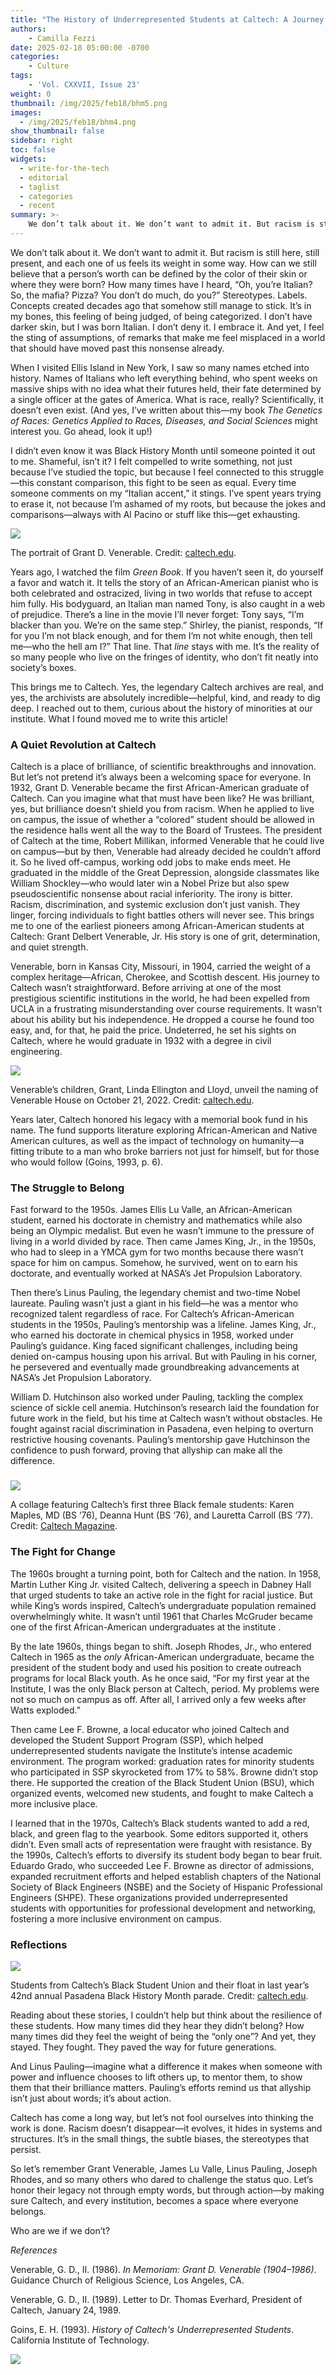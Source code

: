 ```yaml
---
title: "The History of Underrepresented Students at Caltech: A Journey of Struggle and Progress"
authors: 
    - Camilla Fezzi
date: 2025-02-18 05:00:00 -0700
categories:
    - Culture
tags:
    - 'Vol. CXXVII, Issue 23'
weight: 0
thumbnail: /img/2025/feb18/bhm5.png
images:
  - /img/2025/feb18/bhm4.png
show_thumbnail: false
sidebar: right
toc: false
widgets:
  - write-for-the-tech
  - editorial
  - taglist
  - categories
  - recent
summary: >-
    We don’t talk about it. We don’t want to admit it. But racism is still here, still present, and each one of us feels its weight in some way. How can we still believe that a person’s worth can be defined by the color of their skin or where they were born? How many times have I heard, “Oh, you’re Italian? So, the mafia? Pizza? You don’t do much, do you?” Stereotypes. Labels. Concepts created decades ago that somehow still manage to stick. It’s in my bones, this feeling of being judged, of being categorized. I don’t have darker skin, but I was born Italian. I don’t deny it. I embrace it. And yet, I feel the sting of assumptions, of remarks that make me feel misplaced in a world that should have moved past this nonsense already.
---
```



We don’t talk about it. We don’t want to admit it. But racism is still here, still present, and each one of us feels its weight in some way. How can we still believe that a person’s worth can be defined by the color of their skin or where they were born? How many times have I heard, “Oh, you’re Italian? So, the mafia? Pizza? You don’t do much, do you?” Stereotypes. Labels. Concepts created decades ago that somehow still manage to stick. It’s in my bones, this feeling of being judged, of being categorized. I don’t have darker skin, but I was born Italian. I don’t deny it. I embrace it. And yet, I feel the sting of assumptions, of remarks that make me feel misplaced in a world that should have moved past this nonsense already.

When I visited Ellis Island in New York, I saw so many names etched into history. Names of Italians who left everything behind, who spent weeks on massive ships with no idea what their futures held, their fate determined by a single officer at the gates of America. What is race, really? Scientifically, it doesn’t even exist. (And yes, I’ve written about this—my book *The Genetics of Races: Genetics Applied to Races, Diseases, and Social Sciences* might interest you. Go ahead, look it up!)

I didn’t even know it was Black History Month until someone pointed it out to me. Shameful, isn’t it? I felt compelled to write something, not just because I’ve studied the topic, but because I feel connected to this struggle—this constant comparison, this fight to be seen as equal. Every time someone comments on my “Italian accent,” it stings. I’ve spent years trying to erase it, not because I’m ashamed of my roots, but because the jokes and comparisons—always with Al Pacino or stuff like this—get exhausting.

![](/img/2025/feb18/bhm1.png)


The portrait of Grant D. Venerable. Credit: [caltech.edu](https://www.caltech.edu/about/news/caltech-unveils-portrait-of-grant-d-venerable).

Years ago, I watched the film *Green Book*. If you haven’t seen it, do yourself a favor and watch it. It tells the story of an African-American pianist who is both celebrated and ostracized, living in two worlds that refuse to accept him fully. His bodyguard, an Italian man named Tony, is also caught in a web of prejudice. There’s a line in the movie I’ll never forget: Tony says, “I’m blacker than you. We’re on the same step.” Shirley, the pianist, responds, “If for you I’m not black enough, and for them I’m not white enough, then tell me—who the hell am I?” That line. That *line* stays with me. It’s the reality of so many people who live on the fringes of identity, who don’t fit neatly into society’s boxes.

This brings me to Caltech. Yes, the legendary Caltech archives are real, and yes, the archivists are absolutely incredible—helpful, kind, and ready to dig deep. I reached out to them, curious about the history of minorities at our institute. What I found moved me to write this article!


### **A Quiet Revolution at Caltech**

Caltech is a place of brilliance, of scientific breakthroughs and innovation. But let’s not pretend it’s always been a welcoming space for everyone. In 1932, Grant D. Venerable became the first African-American graduate of Caltech. Can you imagine what that must have been like? He was brilliant, yes, but brilliance doesn’t shield you from racism. When he applied to live on campus, the issue of whether a “colored” student should be allowed in the residence halls went all the way to the Board of Trustees. The president of Caltech at the time, Robert Millikan, informed Venerable that he could live on campus—but by then, Venerable had already decided he couldn’t afford it. So he lived off-campus, working odd jobs to make ends meet. He graduated in the middle of the Great Depression, alongside classmates like William Shockley—who would later win a Nobel Prize but also spew pseudoscientific nonsense about racial inferiority. The irony is bitter. Racism, discrimination, and systemic exclusion don’t just vanish. They linger, forcing individuals to fight battles others will never see. This brings me to one of the earliest pioneers among African-American students at Caltech: Grant Delbert Venerable, Jr. His story is one of grit, determination, and quiet strength.

Venerable, born in Kansas City, Missouri, in 1904, carried the weight of a complex heritage—African, Cherokee, and Scottish descent. His journey to Caltech wasn’t straightforward. Before arriving at one of the most prestigious scientific institutions in the world, he had been expelled from UCLA in a frustrating misunderstanding over course requirements. It wasn’t about his ability but his independence. He dropped a course he found too easy, and, for that, he paid the price. Undeterred, he set his sights on Caltech, where he would graduate in 1932 with a degree in civil engineering.



![](/img/2025/feb18/bhm2.png)


Venerable’s children, Grant, Linda Ellington and Lloyd, unveil the naming of Venerable House on October 21, 2022. Credit: [caltech.edu](https://hr.caltech.edu/news/grant-d-venerable-house-dedication).

Years later, Caltech honored his legacy with a memorial book fund in his name. The fund supports literature exploring African-American and Native American cultures, as well as the impact of technology on humanity—a fitting tribute to a man who broke barriers not just for himself, but for those who would follow (Goins, 1993, p. 6).


### **The Struggle to Belong**

Fast forward to the 1950s. James Ellis Lu Valle, an African-American student, earned his doctorate in chemistry and mathematics while also being an Olympic medalist. But even he wasn’t immune to the pressure of living in a world divided by race. Then came James King, Jr., in the 1950s, who had to sleep in a YMCA gym for two months because there wasn’t space for him on campus. Somehow, he survived, went on to earn his doctorate, and eventually worked at NASA’s Jet Propulsion Laboratory.

Then there’s Linus Pauling, the legendary chemist and two-time Nobel laureate. Pauling wasn’t just a giant in his field—he was a mentor who recognized talent regardless of race. For Caltech’s African-American students in the 1950s, Pauling’s mentorship was a lifeline. James King, Jr., who earned his doctorate in chemical physics in 1958, worked under Pauling’s guidance. King faced significant challenges, including being denied on-campus housing upon his arrival. But with Pauling in his corner, he persevered and eventually made groundbreaking advancements at NASA’s Jet Propulsion Laboratory. 

William D. Hutchinson also worked under Pauling, tackling the complex science of sickle cell anemia. Hutchinson’s research laid the foundation for future work in the field, but his time at Caltech wasn’t without obstacles. He fought against racial discrimination in Pasadena, even helping to overturn restrictive housing covenants. Pauling’s mentorship gave Hutchinson the confidence to push forward, proving that allyship can make all the difference.


### 

![](/img/2025/feb18/bhm3.jpg)

 A collage featuring Caltech’s first three Black female students: Karen Maples, MD (BS ‘76), Deanna Hunt (BS ‘76), and Lauretta Carroll (BS ‘77). Credit: [Caltech Magazine](https://magazine.caltech.edu/post/reflections-on-72).


### **The Fight for Change**

The 1960s brought a turning point, both for Caltech and the nation. In 1958, Martin Luther King Jr. visited Caltech, delivering a speech in Dabney Hall that urged students to take an active role in the fight for racial justice. But while King’s words inspired, Caltech’s undergraduate population remained overwhelmingly white. It wasn’t until 1961 that Charles McGruder became one of the first African-American undergraduates at the institute .

By the late 1960s, things began to shift. Joseph Rhodes, Jr., who entered Caltech in 1965 as the *only* African-American undergraduate, became the president of the student body and used his position to create outreach programs for local Black youth. As he once said, “For my first year at the Institute, I was the only Black person at Caltech, period. My problems were not so much on campus as off. After all, I arrived only a few weeks after Watts exploded.”

Then came Lee F. Browne, a local educator who joined Caltech and developed the Student Support Program (SSP), which helped underrepresented students navigate the Institute’s intense academic environment. The program worked: graduation rates for minority students who participated in SSP skyrocketed from 17% to 58%. Browne didn’t stop there. He supported the creation of the Black Student Union (BSU), which organized events, welcomed new students, and fought to make Caltech a more inclusive place.

I learned that in the 1970s, Caltech’s Black students wanted to add a red, black, and green flag to the yearbook. Some editors supported it, others didn’t. Even small acts of representation were fraught with resistance. By the 1990s, Caltech’s efforts to diversify its student body began to bear fruit. Eduardo Grado, who succeeded Lee F. Browne as director of admissions, expanded recruitment efforts and helped establish chapters of the National Society of Black Engineers (NSBE) and the Society of Hispanic Professional Engineers (SHPE). These organizations provided underrepresented students with opportunities for professional development and networking, fostering a more inclusive environment on campus.


### **Reflections**


![](/img/2025/feb18/bhm4.png)


Students from Caltech’s Black Student Union and their float in last year’s 42nd annual Pasadena Black History Month parade. Credit: [caltech.edu](https://hr.caltech.edu/news/caltech-joins-pasadena-black-history-month-parade).

Reading about these stories, I couldn’t help but think about the resilience of these students. How many times did they hear they didn’t belong? How many times did they feel the weight of being the “only one”? And yet, they stayed. They fought. They paved the way for future generations.

And Linus Pauling—imagine what a difference it makes when someone with power and influence chooses to lift others up, to mentor them, to show them that their brilliance matters. Pauling’s efforts remind us that allyship isn’t just about words; it’s about action.

Caltech has come a long way, but let’s not fool ourselves into thinking the work is done. Racism doesn’t disappear—it evolves, it hides in systems and structures. It’s in the small things, the subtle biases, the stereotypes that persist.

So let’s remember Grant Venerable, James Lu Valle, Linus Pauling, Joseph Rhodes, and so many others who dared to challenge the status quo. Let’s honor their legacy not through empty words, but through action—by making sure Caltech, and every institution, becomes a space where everyone belongs.

Who are we if we don’t?

*References*

Venerable, G. D., II. (1986). *In Memoriam: Grant D. Venerable (1904–1986)*. Guidance Church of Religious Science, Los Angeles, CA.

Venerable, G. D., II. (1989). Letter to Dr. Thomas Everhard, President of Caltech, January 24, 1989.

Goins, E. H. (1993). *History of Caltech's Underrepresented Students*. California Institute of Technology.



![](/img/2025/feb18/bhm5.png)
